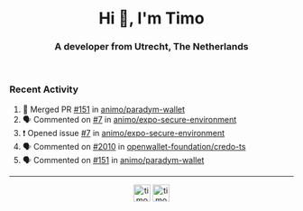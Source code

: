 <h1 align="center">Hi 👋, I'm Timo</h1>
<h3 align="center">A developer from Utrecht, The Netherlands</h3>
<br/>
<!-- https://github.com/rahuldkjain/github-profile-readme-generator --!>

<!--  <p align="left"><img src="https://github-readme-stats.vercel.app/api?username=timoglastra&show_icons=true&count_private=true&" alt="timoglastra" /></p> --!>

<!--
Github language stats
<p align="left"><img src="https://github-readme-stats.vercel.app/api/top-langs/?username=timoglastra&layout=compact" alt="timoglastra" /><p>
-->

<!-- Codestats language stats -->
<!-- <p align="left"><img src="https://codestats-readme.vercel.app/api/top-langs/?username=timoglastra&layout=compact&language_count=12" alt="timoglastra" /><p>    --!>
  
<h3>Recent Activity</h3>

<!--START_SECTION:activity-->
1. 🎉 Merged PR [#151](https://github.com/animo/paradym-wallet/pull/151) in [animo/paradym-wallet](https://github.com/animo/paradym-wallet)
2. 🗣 Commented on [#7](https://github.com/animo/expo-secure-environment/issues/7#issuecomment-2306757939) in [animo/expo-secure-environment](https://github.com/animo/expo-secure-environment)
3. ❗ Opened issue [#7](https://github.com/animo/expo-secure-environment/issues/7) in [animo/expo-secure-environment](https://github.com/animo/expo-secure-environment)
4. 🗣 Commented on [#2010](https://github.com/openwallet-foundation/credo-ts/issues/2010#issuecomment-2306354600) in [openwallet-foundation/credo-ts](https://github.com/openwallet-foundation/credo-ts)
5. 🗣 Commented on [#151](https://github.com/animo/paradym-wallet/pull/151#issuecomment-2305304350) in [animo/paradym-wallet](https://github.com/animo/paradym-wallet)
<!--END_SECTION:activity-->

---

<p align="center">
<a href="https://twitter.com/timoglastra" target="blank"><img align="center" src="https://cdn.jsdelivr.net/npm/simple-icons@3.0.1/icons/twitter.svg" alt="timoglastra" height="30" width="30" /></a>
<a href="https://linkedin.com/in/timoglastra" target="blank"><img align="center" src="https://cdn.jsdelivr.net/npm/simple-icons@3.0.1/icons/linkedin.svg" alt="timoglastra" height="30" width="30" /></a>
</p>



